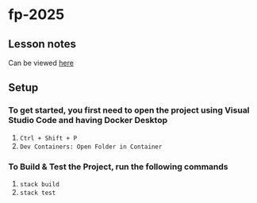 # fp-2025

## Lesson notes

Can be viewed [here](https://htmlpreview.github.io/?https://github.com/vipo/fp-2025/blob/main/index.html)

## Setup

### To get started, you first need to open the project using Visual Studio Code and having Docker Desktop
1. `Ctrl + Shift + P`
2. `Dev Containers: Open Folder in Container`

### To Build & Test the Project, run the following commands
1. `stack build`
2. `stack test`
